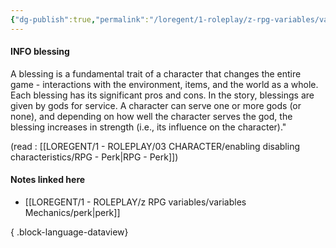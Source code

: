 ```yaml
---
{"dg-publish":true,"permalink":"/loregent/1-roleplay/z-rpg-variables/variables-mechanics/blessing/"}
---
```


#### INFO blessing

A blessing is a fundamental trait of a character that changes the entire game - interactions with the environment, items, and the world as a whole. Each blessing has its significant pros and cons. In the story, blessings are given by gods for service. A character can serve one or more gods (or none), and depending on how well the character serves the god, the blessing increases in strength (i.e., its influence on the character)."

(read : [[LOREGENT/1 - ROLEPLAY/03 CHARACTER/enabling disabling characteristics/RPG - Perk\|RPG - Perk]])

#### Notes linked here
- [[LOREGENT/1 - ROLEPLAY/z RPG variables/variables Mechanics/perk\|perk]]

{ .block-language-dataview}



